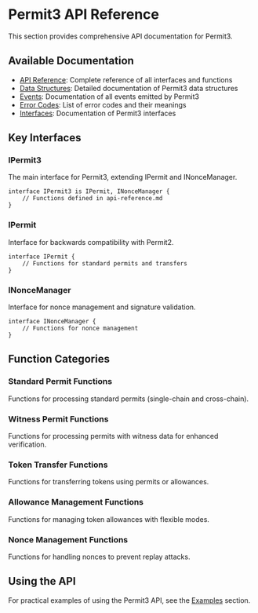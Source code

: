 # Permit3 API Reference

This section provides comprehensive API documentation for Permit3.

## Available Documentation

- [API Reference](./api-reference.md): Complete reference of all interfaces and functions
- [Data Structures](./data-structures.md): Detailed documentation of Permit3 data structures
- [Events](./events.md): Documentation of all events emitted by Permit3
- [Error Codes](./error-codes.md): List of error codes and their meanings
- [Interfaces](./interfaces.md): Documentation of Permit3 interfaces

## Key Interfaces

### IPermit3

The main interface for Permit3, extending IPermit and INonceManager.

```solidity
interface IPermit3 is IPermit, INonceManager {
    // Functions defined in api-reference.md
}
```

### IPermit

Interface for backwards compatibility with Permit2.

```solidity
interface IPermit {
    // Functions for standard permits and transfers
}
```

### INonceManager

Interface for nonce management and signature validation.

```solidity
interface INonceManager {
    // Functions for nonce management
}
```

## Function Categories

### Standard Permit Functions

Functions for processing standard permits (single-chain and cross-chain).

### Witness Permit Functions

Functions for processing permits with witness data for enhanced verification.

### Token Transfer Functions

Functions for transferring tokens using permits or allowances.

### Allowance Management Functions

Functions for managing token allowances with flexible modes.

### Nonce Management Functions

Functions for handling nonces to prevent replay attacks.

## Using the API

For practical examples of using the Permit3 API, see the [Examples](../examples/index.md) section.